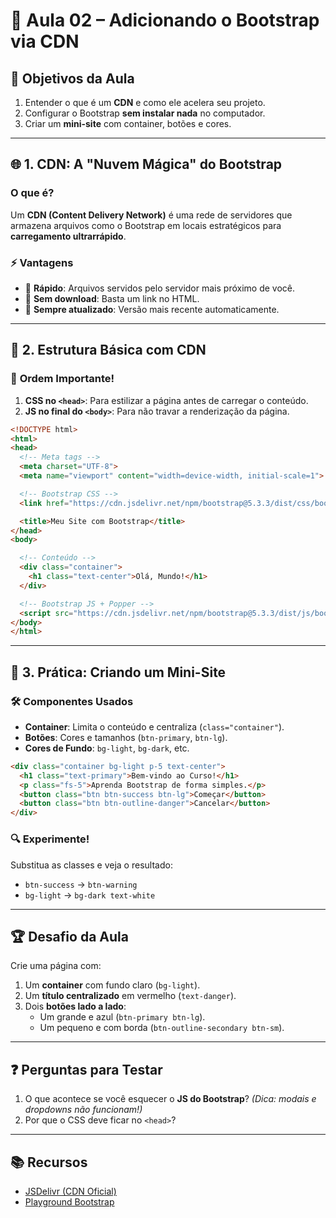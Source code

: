 # 📘 **Aula 02 – Adicionando o Bootstrap via CDN**  

## 🎯 **Objetivos da Aula**  

1. Entender o que é um **CDN** e como ele acelera seu projeto.  
2. Configurar o Bootstrap **sem instalar nada** no computador.  
3. Criar um **mini-site** com container, botões e cores.  

---

## 🌐 **1. CDN: A "Nuvem Mágica" do Bootstrap**  

### O que é?  

Um **CDN (Content Delivery Network)** é uma rede de servidores que armazena arquivos como o Bootstrap em locais estratégicos para **carregamento ultrarrápido**.  

### ⚡ **Vantagens**  

- 🚀 **Rápido**: Arquivos servidos pelo servidor mais próximo de você.  
- 💾 **Sem download**: Basta um link no HTML.  
- 🔄 **Sempre atualizado**: Versão mais recente automaticamente.  

---

## 🧩 **2. Estrutura Básica com CDN**  

### 🔗 **Ordem Importante!**  

1. **CSS no `<head>`**: Para estilizar a página antes de carregar o conteúdo.  
2. **JS no final do `<body>`**: Para não travar a renderização da página.  

```html  
<!DOCTYPE html>  
<html>  
<head>  
  <!-- Meta tags -->  
  <meta charset="UTF-8">  
  <meta name="viewport" content="width=device-width, initial-scale=1">  

  <!-- Bootstrap CSS -->  
  <link href="https://cdn.jsdelivr.net/npm/bootstrap@5.3.3/dist/css/bootstrap.min.css" rel="stylesheet">  

  <title>Meu Site com Bootstrap</title>  
</head>  
<body>  

  <!-- Conteúdo -->  
  <div class="container">  
    <h1 class="text-center">Olá, Mundo!</h1>  
  </div>  

  <!-- Bootstrap JS + Popper -->  
  <script src="https://cdn.jsdelivr.net/npm/bootstrap@5.3.3/dist/js/bootstrap.bundle.min.js"></script>  
</body>  
</html>  
```

---

## 🎨 **3. Prática: Criando um Mini-Site**  

### 🛠 **Componentes Usados**  

- **Container**: Limita o conteúdo e centraliza (`class="container"`).  
- **Botões**: Cores e tamanhos (`btn-primary`, `btn-lg`).  
- **Cores de Fundo**: `bg-light`, `bg-dark`, etc.  

```html  
<div class="container bg-light p-5 text-center">  
  <h1 class="text-primary">Bem-vindo ao Curso!</h1>  
  <p class="fs-5">Aprenda Bootstrap de forma simples.</p>  
  <button class="btn btn-success btn-lg">Começar</button>  
  <button class="btn btn-outline-danger">Cancelar</button>  
</div>  
```

### 🔍 **Experimente!**  

Substitua as classes e veja o resultado:  

- `btn-success` → `btn-warning`  
- `bg-light` → `bg-dark text-white`  

---

## 🏆 **Desafio da Aula**  

Crie uma página com:  

1. Um **container** com fundo claro (`bg-light`).  
2. Um **título centralizado** em vermelho (`text-danger`).  
3. Dois **botões lado a lado**:  
   - Um grande e azul (`btn-primary btn-lg`).  
   - Um pequeno e com borda (`btn-outline-secondary btn-sm`).  

---

## ❓ **Perguntas para Testar**  

1. O que acontece se você esquecer o **JS do Bootstrap**? *(Dica: modais e dropdowns não funcionam!)*  
2. Por que o CSS deve ficar no `<head>`?  

---

## 📚 **Recursos**  

- [JSDelivr (CDN Oficial)](https://www.jsdelivr.com/package/npm/bootstrap)  
- [Playground Bootstrap](https://playcode.io/bootstrap)  

